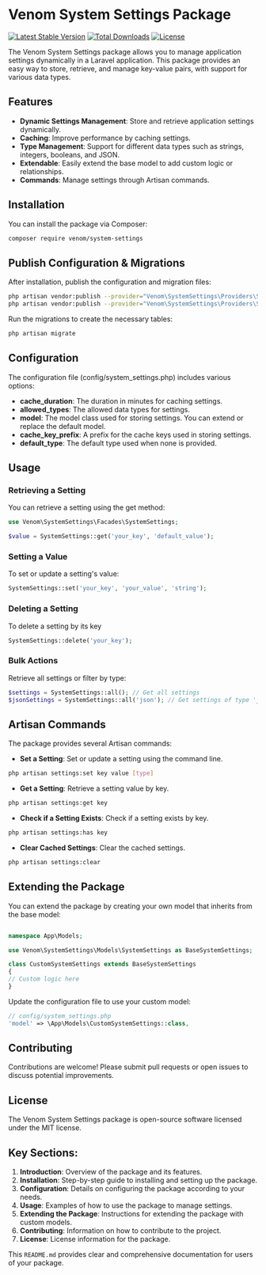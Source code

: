 # Venom System Settings Package

[![Latest Stable Version](https://poser.pugx.org/venom/system-settings/v/stable)](https://packagist.org/packages/venom/system-settings)
[![Total Downloads](https://poser.pugx.org/venom/system-settings/downloads)](https://packagist.org/packages/venom/system-settings)
[![License](https://poser.pugx.org/venom/system-settings/license)](https://packagist.org/packages/venom/system-settings)

The Venom System Settings package allows you to manage application settings dynamically in a Laravel application. This package provides an easy way to store, retrieve, and manage key-value pairs, with support for various data types.

## Features

- **Dynamic Settings Management**: Store and retrieve application settings dynamically.
- **Caching**: Improve performance by caching settings.
- **Type Management**: Support for different data types such as strings, integers, booleans, and JSON.
- **Extendable**: Easily extend the base model to add custom logic or relationships.
- **Commands**: Manage settings through Artisan commands.

## Installation

You can install the package via Composer:

```bash
composer require venom/system-settings
```

## Publish Configuration & Migrations

After installation, publish the configuration and migration files:

```bash
php artisan vendor:publish --provider="Venom\SystemSettings\Providers\SystemSettingsServiceProvider" --tag="config"
php artisan vendor:publish --provider="Venom\SystemSettings\Providers\SystemSettingsServiceProvider" --tag="migrations"
```

Run the migrations to create the necessary tables:

```bash
php artisan migrate
```

## Configuration

The configuration file (config/system_settings.php) includes various options:

- **cache_duration**: The duration in minutes for caching settings. 
- **allowed_types**: The allowed data types for settings. 
- **model**: The model class used for storing settings. You can extend or replace the default model. 
- **cache_key_prefix**: A prefix for the cache keys used in storing settings. 
- **default_type**: The default type used when none is provided.

## Usage

### Retrieving a Setting

You can retrieve a setting using the get method:

```php
use Venom\SystemSettings\Facades\SystemSettings;

$value = SystemSettings::get('your_key', 'default_value');
```
### Setting a Value

To set or update a setting's value:
```php
SystemSettings::set('your_key', 'your_value', 'string');
```

### Deleting a Setting

To delete a setting by its key

```php
SystemSettings::delete('your_key');
```
### Bulk Actions

Retrieve all settings or filter by type:
```php
$settings = SystemSettings::all(); // Get all settings
$jsonSettings = SystemSettings::all('json'); // Get settings of type 'json'
```

## Artisan Commands

The package provides several Artisan commands:

- **Set a Setting**: Set or update a setting using the command line.
```bash
php artisan settings:set key value [type]
```
- **Get a Setting**: Retrieve a setting value by key.
```bash
php artisan settings:get key
```
- **Check if a Setting Exists**: Check if a setting exists by key.
```bash
php artisan settings:has key
```
- **Clear Cached Settings**: Clear the cached settings.

```bash
php artisan settings:clear
```
## Extending the Package

You can extend the package by creating your own model that inherits from the base model:

```php

namespace App\Models;

use Venom\SystemSettings\Models\SystemSettings as BaseSystemSettings;

class CustomSystemSettings extends BaseSystemSettings
{
// Custom logic here
}
```
Update the configuration file to use your custom model:

```php
// config/system_settings.php
'model' => \App\Models\CustomSystemSettings::class,
```
## Contributing

Contributions are welcome! Please submit pull requests or open issues to discuss potential improvements.

## License

The Venom System Settings package is open-source software licensed under the MIT license.

## Key Sections:

1. **Introduction**: Overview of the package and its features.
2. **Installation**: Step-by-step guide to installing and setting up the package.
3. **Configuration**: Details on configuring the package according to your needs.
4. **Usage**: Examples of how to use the package to manage settings.
5. **Extending the Package**: Instructions for extending the package with custom models.
6. **Contributing**: Information on how to contribute to the project.
7. **License**: License information for the package.

This `README.md` provides clear and comprehensive documentation for users of your package.